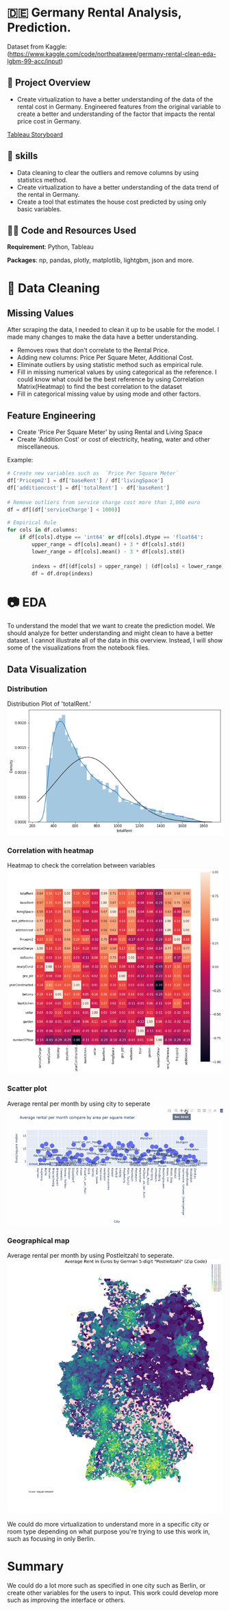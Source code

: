 # 🇩🇪 Germany Rental Analysis, Prediction.

Dataset from Kaggle: (https://www.kaggle.com/code/northpatawee/germany-rental-clean-eda-lgbm-99-acc/input)

## 🧐 Project Overview 
- Create virtualization to have a better understanding of the data of the rental cost in Germany.
Engineered features from the original variable to create a better and understanding of the factor that impacts the rental price cost in Germany.

[Tableau Storyboard](https://public.tableau.com/app/profile/sonal.garg7499/viz/GermanyRentalPropertyAnalysis_16920040225420/Story1)
##  📕 skills
- Data cleaning to clear the outliers and remove columns by using statistics method.
- Create virtualization to have a better understanding of the data trend of the rental in Germany.
- Create a tool that estimates the house cost predicted by using only basic variables.

## 👨‍💻 Code and Resources Used
**Requirement**: Python, Tableau

**Packages**: np, pandas, plotly, matplotlib, lightgbm, json and more.

# 🧼 Data Cleaning

## Missing Values
After scraping the data, I needed to clean it up to be usable for the model. I made many changes to make the data have a better understanding.
- Removes rows that don't correlate to the Rental Price.
- Adding new columns: Price Per Square Meter, Additional Cost.
- Eliminate outliers by using statistic method such as empirical rule.
- Fill in missing numerical values by using categorical as the reference. I could know what could be the best reference by using Correlation Matrix(Heatmap) to find the best correlation to the dataset
- Fill in categorical missing value by using mode and other factors.


## Feature Engineering
- Create 'Price Per Square Meter' by using Rental and Living Space
- Create 'Addition Cost' or cost of electricity, heating, water and other miscellaneous.

Example:
```Python
# Create new variables such as  `Price Per Square Meter`
df['Pricepm2'] = df['baseRent'] / df['livingSpace']
df['additioncost'] = df['totalRent'] - df['baseRent']

# Remove outliers from service charge cost more than 1,000 euro
df = df[(df['serviceCharge'] < 1000)]
```
```Python
# Empirical Rule
for cols in df.columns:
    if df[cols].dtype == 'int64' or df[cols].dtype == 'float64':
        upper_range = df[cols].mean() + 3 * df[cols].std()
        lower_range = df[cols].mean() - 3 * df[cols].std()
        
        indexs = df[(df[cols] > upper_range) | (df[cols] < lower_range)].index
        df = df.drop(indexs)
```

# 📷 EDA
To understand the model that we want to create the prediction model. We should analyze for better understanding and might clean to have a better dataset. I cannot illustrate all of the data in this overview. Instead, I will show some of the visualizations from the notebook files.

## Data Visualization
### Distribution
Distribution Plot of 'totalRent.'
![03distribution](https://github.com/northpr/GermanyRentalPrice/blob/main/model/data/markdown_image/distribution.png)


### Correlation with heatmap
Heatmap to check the correlation between variables
![04correlationmap](https://github.com/northpr/GermanyRentalPrice/blob/main/model/data/markdown_image/correlation.png)

### Scatter plot
Average rental per month by using city to seperate
![05cityratio](https://github.com/northpr/GermanyRentalPrice/blob/main/model/data/markdown_image/average_rental_per_month.gif)

### Geographical map

Average rental per month by using Postleitzahl to seperate.
![06rentalsqm](https://github.com/northpr/GermanyRentalPrice/blob/main/model/data/markdown_image/germany_map.png)

We could do more virtualization to understand more in a specific city or room type depending on what purpose you're trying to use this work in, such as focusing in only Berlin.


# Summary
We could do a lot more such as specified in one city such as Berlin, or create other variables for the users to input. This work could develop more such as improving the interface or others.
